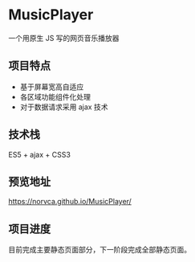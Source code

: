 # MusicPlayer
一个用原生 JS 写的网页音乐播放器

## 项目特点
- 基于屏幕宽高自适应
- 各区域功能组件化处理
- 对于数据请求采用 ajax 技术

## 技术栈
ES5 + ajax + CSS3

## 预览地址
https://norvca.github.io/MusicPlayer/

## 项目进度
目前完成主要静态页面部分，下一阶段完成全部静态页面。